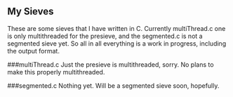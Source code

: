 ## My Sieves

These are some sieves that I have written in C.
Currently multiThread.c one is only multithreaded for the presieve, and the segmented.c is not a segmented sieve yet.
So all in all everything is a work in progress, including the output format.

###multiThread.c
Just the presieve is multithreaded, sorry. No plans to make this properly multithreaded.

###segmented.c
Nothing yet. Will be a segmented sieve soon, hopefully.
